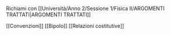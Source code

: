 Richiami con [[Università/Anno 2/Sessione 1/Fisica II/ARGOMENTI TRATTATI|ARGOMENTI TRATTATI]]

[[Convenzioni]]
[[Bipolo]]
[[Relazioni costitutive]]